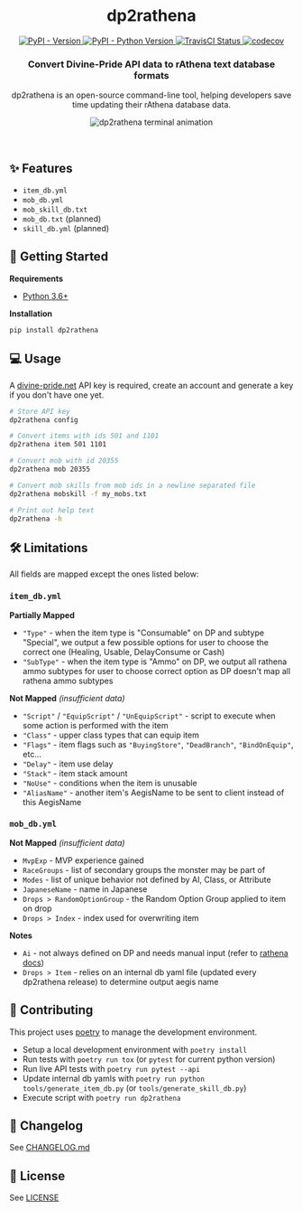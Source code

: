 <h1 align="center">
  dp2rathena
</h1>

<p align="center">
  <a href="https://pypi.org/project/dp2rathena/">
    <img alt="PyPI - Version" src="https://img.shields.io/pypi/v/dp2rathena">
  </a>
  <a href="https://pypi.org/project/dp2rathena/">
    <img alt="PyPI - Python Version" src="https://img.shields.io/pypi/pyversions/dp2rathena">
  </a>
  <a href="https://travis-ci.com/github/latiosu/dp2rathena">
    <img alt="TravisCI Status" src="https://img.shields.io/travis/com/latiosu/dp2rathena">
  </a>
  <a href="https://codecov.io/gh/latiosu/dp2rathena">
    <img alt="codecov" src="https://codecov.io/gh/latiosu/dp2rathena/branch/master/graph/badge.svg?token=B7G9O57UR8"/>
  </a>
</p>

<h3 align="center">
  Convert Divine-Pride API data to rAthena text database formats
</h3>

<p align="center">
  dp2rathena is an open-source command-line tool, helping developers save time updating their rAthena database data.
</p>

<p align="center">
  <img alt="dp2rathena terminal animation" src="https://user-images.githubusercontent.com/7020503/136682386-f920f53e-cadc-4feb-891b-95a86fcbf95c.gif">
</p>


<br />

## ✨ Features

- `item_db.yml`
- `mob_db.yml`
- `mob_skill_db.txt`
- `mob_db.txt` (planned)
- `skill_db.yml` (planned)

## 🏁 Getting Started

**Requirements**

* [Python 3.6+](https://www.python.org/downloads/)

**Installation**

```
pip install dp2rathena
```

## 💻 Usage

A [divine-pride.net](https://www.divine-pride.net/) API key is required, create an account and generate a key if you don't have one yet.

```bash
# Store API key
dp2rathena config

# Convert items with ids 501 and 1101
dp2rathena item 501 1101

# Convert mob with id 20355
dp2rathena mob 20355

# Convert mob skills from mob ids in a newline separated file
dp2rathena mobskill -f my_mobs.txt

# Print out help text
dp2rathena -h
```

## 🛠️ Limitations

All fields are mapped except the ones listed below:

### `item_db.yml`

**Partially Mapped**
- `"Type"` - when the item type is "Consumable" on DP and subtype "Special", we output a few possible options for user to choose the correct one (Healing, Usable, DelayConsume or Cash)
- `"SubType"` - when the item type is "Ammo" on DP, we output all rathena ammo subtypes for user to choose correct option as DP doesn't map all rathena ammo subtypes

**Not Mapped** _(insufficient data)_
- `"Script"` / `"EquipScript"` / `"UnEquipScript"` - script to execute when some action is performed with the item
- `"Class"` - upper class types that can equip item
- `"Flags"` - item flags such as `"BuyingStore"`, `"DeadBranch"`, `"BindOnEquip"`, etc...
- `"Delay"` - item use delay
- `"Stack"` - item stack amount
- `"NoUse"` - conditions when the item is unusable
- `"AliasName"` - another item's AegisName to be sent to client instead of this AegisName

### `mob_db.yml`

**Not Mapped** _(insufficient data)_
- `MvpExp` - MVP experience gained
- `RaceGroups` - list of secondary groups the monster may be part of
- `Modes` - list of unique behavior not defined by AI, Class, or Attribute
- `JapaneseName` - name in Japanese
- `Drops > RandomOptionGroup` - the Random Option Group applied to item on drop
- `Drops > Index` - index used for overwriting item

**Notes**
- `Ai` - not always defined on DP and needs manual input (refer to [rathena docs](https://github.com/rathena/rathena/blob/master/doc/mob_db_mode_list.txt))
- `Drops > Item` - relies on an internal db yaml file (updated every dp2rathena release) to determine output aegis name

## 🙌 Contributing

This project uses [poetry](https://python-poetry.org/) to manage the development environment.

* Setup a local development environment with `poetry install`
* Run tests with `poetry run tox` (or `pytest` for current python version)
* Run live API tests with `poetry run pytest --api`
* Update internal db yamls with `poetry run python tools/generate_item_db.py` (or `tools/generate_skill_db.py`)
* Execute script with `poetry run dp2rathena`

## 📰 Changelog

See [CHANGELOG.md](https://github.com/latiosu/dp2rathena/blob/master/CHANGELOG.md)

## 📝 License

See [LICENSE](https://github.com/latiosu/dp2rathena/blob/master/LICENSE)
